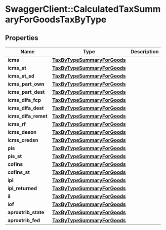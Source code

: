 # SwaggerClient::CalculatedTaxSummaryForGoodsTaxByType

## Properties
Name | Type | Description | Notes
------------ | ------------- | ------------- | -------------
**icms** | [**TaxByTypeSummaryForGoods**](TaxByTypeSummaryForGoods.md) |  | [optional] 
**icms_st** | [**TaxByTypeSummaryForGoods**](TaxByTypeSummaryForGoods.md) |  | [optional] 
**icms_st_sd** | [**TaxByTypeSummaryForGoods**](TaxByTypeSummaryForGoods.md) |  | [optional] 
**icms_part_own** | [**TaxByTypeSummaryForGoods**](TaxByTypeSummaryForGoods.md) |  | [optional] 
**icms_part_dest** | [**TaxByTypeSummaryForGoods**](TaxByTypeSummaryForGoods.md) |  | [optional] 
**icms_difa_fcp** | [**TaxByTypeSummaryForGoods**](TaxByTypeSummaryForGoods.md) |  | [optional] 
**icms_difa_dest** | [**TaxByTypeSummaryForGoods**](TaxByTypeSummaryForGoods.md) |  | [optional] 
**icms_difa_remet** | [**TaxByTypeSummaryForGoods**](TaxByTypeSummaryForGoods.md) |  | [optional] 
**icms_rf** | [**TaxByTypeSummaryForGoods**](TaxByTypeSummaryForGoods.md) |  | [optional] 
**icms_deson** | [**TaxByTypeSummaryForGoods**](TaxByTypeSummaryForGoods.md) |  | [optional] 
**icms_credsn** | [**TaxByTypeSummaryForGoods**](TaxByTypeSummaryForGoods.md) |  | [optional] 
**pis** | [**TaxByTypeSummaryForGoods**](TaxByTypeSummaryForGoods.md) |  | [optional] 
**pis_st** | [**TaxByTypeSummaryForGoods**](TaxByTypeSummaryForGoods.md) |  | [optional] 
**cofins** | [**TaxByTypeSummaryForGoods**](TaxByTypeSummaryForGoods.md) |  | [optional] 
**cofins_st** | [**TaxByTypeSummaryForGoods**](TaxByTypeSummaryForGoods.md) |  | [optional] 
**ipi** | [**TaxByTypeSummaryForGoods**](TaxByTypeSummaryForGoods.md) |  | [optional] 
**ipi_returned** | [**TaxByTypeSummaryForGoods**](TaxByTypeSummaryForGoods.md) |  | [optional] 
**ii** | [**TaxByTypeSummaryForGoods**](TaxByTypeSummaryForGoods.md) |  | [optional] 
**iof** | [**TaxByTypeSummaryForGoods**](TaxByTypeSummaryForGoods.md) |  | [optional] 
**aproxtrib_state** | [**TaxByTypeSummaryForGoods**](TaxByTypeSummaryForGoods.md) |  | [optional] 
**aproxtrib_fed** | [**TaxByTypeSummaryForGoods**](TaxByTypeSummaryForGoods.md) |  | [optional] 


